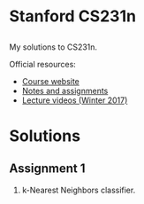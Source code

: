 # Stanford CS231n
## 
My solutions to CS231n.

Official resources:
- [Course website](http://cs231n.stanford.edu/)
- [Notes and assignments](https://cs231n.github.io/)
- [Lecture videos (Winter 2017)](https://www.youtube.com/watch?v=NfnWJUyUJYU&list=PLkt2uSq6rBVctENoVBg1TpCC7OQi31AlC&pp=iAQB)

# Solutions
## Assignment 1
1. k-Nearest Neighbors classifier.
